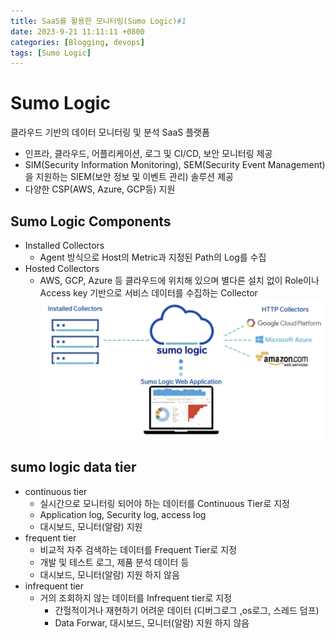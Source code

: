 ```yaml
---
title: SaaS를 활용한 모니터링(Sumo Logic)#1
date: 2023-9-21 11:11:11 +0800
categories: [Blogging, devops]
tags: [Sumo Logic]
---
```


# Sumo Logic

클라우드 기반의 데이터 모니터링 및 분석 SaaS 플랫폼

- 인프라, 클라우드, 어플리케이션, 로그 및 CI/CD, 보안 모니터링 제공
- SIM(Security Information Monitoring), SEM(Security Event Management)을 지원하는 SIEM(보안 정보 및 이벤트 관리) 솔루션 제공
- 다양한 CSP(AWS, Azure, GCP등) 지원

## Sumo Logic Components

- Installed Collectors
  - Agent 방식으로 Host의 Metric과 지정된 Path의 Log를 수집
- Hosted Collectors
  - AWS, GCP, Azure 등 클라우드에 위치해 있으며 별다른 설치 없이 Role이나 Access key 기반으로 서비스 데이터를 수집하는 Collector
    ![image](/assets/img/sumologic01.png)

## sumo logic data tier

- continuous tier
  - 실시간으로 모니터링 되어야 하는 데이터를 Continuous Tier로 지정
  - Application log, Security log, access log
  - 대시보드, 모니터(알람) 지원
- frequent tier
  - 비교적 자주 검색하는 데이터를 Frequent Tier로 지정
  - 개발 및 테스트 로그, 제품 분석 데이터 등
  - 대시보드, 모니터(알람) 지원 하지 않음
- infrequent tier
  - 거의 조회하지 않는 데이터를 Infrequent tier로 지정
    - 간헐적이거나 재현하기 어려운 데이터 (디버그로그 ,os로그, 스레드 덤프)
    - Data Forwar, 대시보드, 모니터(알람) 지원 하지 않음
